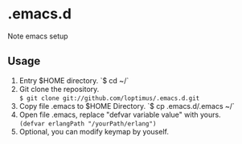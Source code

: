 # .emacs.d
Note emacs setup
## Usage
1. Entry $HOME directory.  
	`$ cd ~/`  
2. Git clone the repository.  
	`$ git clone git://github.com/loptimus/.emacs.d.git`  
3. Copy file .emacs to $HOME Directory.  
	`$ cp .emacs.d/.emacs ~/`  
4. Open file .emacs, replace "defvar variable value" with yours.  
	`(defvar erlangPath "/yourPath/erlang")` 
5. Optional, you can modify keymap by youself.  


